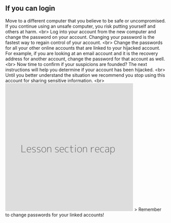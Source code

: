 
## If you can login

Move to a different computer that you believe to be safe or uncompromised. If you continue using an unsafe computer, you risk putting yourself and others at harm.
&lt;br&gt;
Log into your account from the new computer and change the password on your account. Changing your password is the fastest way to regain control of your account.
&lt;br&gt;
Change the passwords for all your other online accounts that are linked to your hijacked account. For example, if you are looking at an email account and it is the recovery address for another account, change the password for that account as well.
&lt;br&gt;
Now time to confirm if your suspicions are founded? The next instructions will help you determine if your account has been hijacked.
&lt;br&gt;
Until you better understand the situation we recommend you stop using this account for sharing sensitive information.
&lt;br&gt;
![](recap.png)
&gt; Remember to change passwords for your linked accounts!
